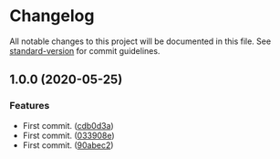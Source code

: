# Changelog

All notable changes to this project will be documented in this file. See [standard-version](https://github.com/conventional-changelog/standard-version) for commit guidelines.

## 1.0.0 (2020-05-25)


### Features

* First commit. ([cdb0d3a](https://github.com/danielso2007/virtualLibraryAPI/commit/cdb0d3a07af301372653ff015de17cdc8873b256))
* First commit. ([033908e](https://github.com/danielso2007/virtualLibraryAPI/commit/033908ecfe9a67d43259ba69861b51304037733f))
* First commit. ([90abec2](https://github.com/danielso2007/virtualLibraryAPI/commit/90abec2aa3bb6263cf62c9baedb28d3614892176))
